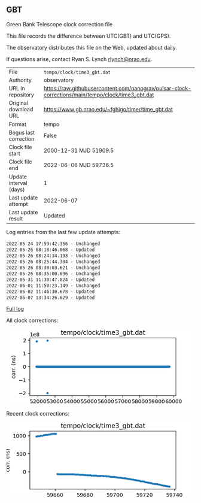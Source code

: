 
## GBT

Green Bank Telescope clock correction file

This file records the difference between UTC(GBT) and UTC(GPS).

The observatory distributes this file on the Web, updated about daily.

If questions arise, contact Ryan S. Lynch <rlynch@nrao.edu>.

|     |     |
|:--- |:--- |
| File | `tempo/clock/time3_gbt.dat` |
| Authority | observatory |
| URL in repository | <https://raw.githubusercontent.com/nanograv/pulsar-clock-corrections/main/tempo/clock/time3_gbt.dat> |
| Original download URL | <https://www.gb.nrao.edu/~fghigo/timer/time_gbt.dat> |
| Format | tempo |
| Bogus last correction | False |
| Clock file start | 2000-12-31 MJD 51909.5 |
| Clock file end | 2022-06-06 MJD 59736.5 |
| Update interval (days) | 1 |
| Last update attempt | 2022-06-07 |
| Last update result | Updated |

Log entries from the last few update attempts:
```
2022-05-24 17:59:42.356 - Unchanged
2022-05-26 08:18:46.068 - Updated
2022-05-26 08:24:34.193 - Unchanged
2022-05-26 08:25:44.334 - Unchanged
2022-05-26 08:30:03.621 - Unchanged
2022-05-26 08:35:00.696 - Unchanged
2022-05-31 11:30:47.824 - Updated
2022-06-01 11:50:23.149 - Unchanged
2022-06-02 11:46:30.678 - Updated
2022-06-07 13:34:26.629 - Updated
```
[Full log](https://raw.githubusercontent.com/nanograv/pulsar-clock-corrections/main/log/tempo/clock/time3_gbt.dat.log)


All clock corrections:

![plot of all clock corrections](time3_gbt.dat.png "All corrections")

Recent clock corrections:

![plot of recent clock corrections](time3_gbt.dat.short.png "Recent corrections")

